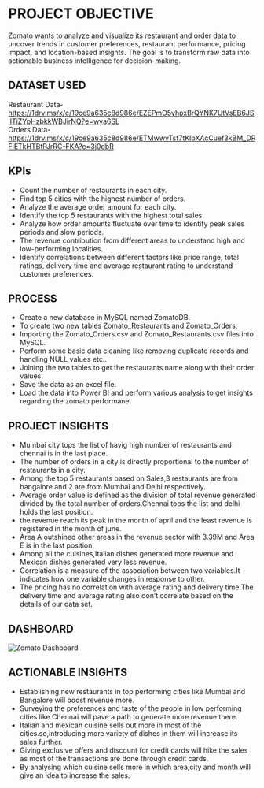 # PROJECT OBJECTIVE
Zomato wants to analyze and visualize its restaurant and order data to uncover trends in customer preferences, restaurant performance, pricing impact, and location-based insights. The goal is to transform raw data into actionable business intelligence for decision-making.
## DATASET USED 
Restaurant Data-https://1drv.ms/x/c/19ce9a635c8d986e/EZEPmO5yhpxBrQYNK7UtVsEB6JSiITiZYpHzbkkWBJirNQ?e=wya6SL  
Orders Data-https://1drv.ms/x/c/19ce9a635c8d986e/ETMwwvTsf7tKlbXAcCuef3kBM_DRFlETkHTBtPJrRC-FKA?e=3j0dbR 
## KPIs 
- Count the number of restaurants in each city. 
- Find top 5 cities with the highest number of orders. 
- Analyze the average order amount for each city. 
- Identify the top 5 restaurants with the highest total sales. 
- Analyze how order amounts fluctuate over time to identify peak sales periods and slow periods.  
- The revenue contribution from different areas to understand high and low-performing localities.
- Identify correlations between different factors like price range, total ratings, delivery time and average restaurant rating to understand customer preferences.
## PROCESS 
- Create a new database in MySQL named ZomatoDB.
- To create two new tables Zomato_Restaurants and Zomato_Orders. 
- Importing the Zomato_Orders.csv and Zomato_Restaurants.csv files into MySQL.
- Perform some basic data cleaning like removing duplicate records and handling NULL values etc..
- Joining the two tables to get the restaurants name along with their order values.
- Save the data as an excel file.
- Load the data into Power BI and perform various analysis to get insights regarding the zomato performane.
## PROJECT INSIGHTS  
- Mumbai city tops the list of havig high number of restaurants and chennai is in the last place.
- The number of orders in a city is directly proportional to the number of restaurants in a city.
- Among the top 5 restaurants based on Sales,3 restaurants are from bangalore and 2 are from Mumbai and Delhi respectively.
- Average order value is defined as the division of total revenue generated divided by the total number of orders.​Chennai tops the list and delhi holds the last position.​
- the revenue reach its peak in the month of april and ​the least revenue is registered in the month of june.​
- Area A outshined other areas in the revenue sector with 3.39M and Area E is in the last position.
- Among all the cuisines,Italian dishes generated more revenue and Mexican dishes generated very less revenue.
- Correlation is a measure of the association between two variables.​It indicates how one variable changes in response to other.​
- The pricing has no correlation with average rating and delivery time.​The delivery time and average rating also don’t correlate based on the details of our data set.​
## DASHBOARD 
![Zomato Dashboard](https://github.com/user-attachments/assets/597b7233-8246-4351-808a-f20c2112b986) 

## ACTIONABLE INSIGHTS 
- Establishing new restaurants in top performing cities like Mumbai and Bangalore will boost revenue more.
- Surveying the preferences and taste of the people in low performing cities like Chennai will pave a path to generate more revenue there. 
- Italian and mexican cuisine sells out more in most of the cities.so,introducing more variety of dishes in them will increase its sales further. 
- Giving exclusive offers and discount for credit cards will hike the sales as most of the transactions are done through credit cards.​
- By analysing which cuisine sells more in which area,city and month will give an idea to increase the sales.​
  

